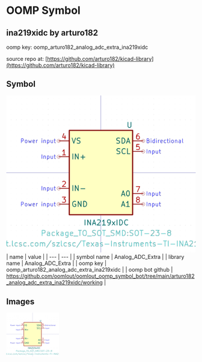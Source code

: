 # OOMP Symbol  
## ina219xidc  by arturo182  
  
oomp key: oomp_arturo182_analog_adc_extra_ina219xidc  
  
source repo at: [https://github.com/arturo182/kicad-library](https://github.com/arturo182/kicad-library)  
## Symbol  
  
[![working.png](working_600.png)](working.png)  
| name | value | 
| --- | --- | 
| symbol name | Analog_ADC_Extra | 
| library name | Analog_ADC_Extra | 
| oomp key | oomp_arturo182_analog_adc_extra_ina219xidc | 
| oomp bot github | https://github.com/oomlout/oomlout_oomp_symbol_bot/tree/main/arturo182_analog_adc_extra_ina219xidc/working | 
## Images  
  
[![working.png](working_140.png)](working.png)  
